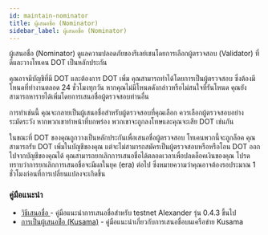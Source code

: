 ```yaml
---
id: maintain-nominator
title: ผู้เสนอชื่อ (Nominator)
sidebar_label: ผู้เสนอชื่อ (Nominator)
---
```


ผู้เสนอชื่อ (Nominator) ดูแลความปลอดภัยของรีเลย์เชนโดยการเลือกผู้ตรวจสอบ (Validator) ที่ดีและวางโทเคน DOT เป็นหลักประกัน

คุณอาจมีบัญชีที่มี DOT และต้องการ DOT เพิ่ม คุณสามารถทำได้โดยการเป็นผู้ตรวจสอบ ซึ่งต้องมีโหนดที่ทำงานตลอด 24 ชั่วโมงทุกวัน หากคุณไม่มีโหนดดังกล่าวหรือไม่สนใจที่รันโหนด คุณยังสามารถหารายได้เพิ่มโดยการเสนอชื่อผู้ตรวจสอบท่านอื่น

การทำเช่นนี้ คุณจะกลายเป็นผู้เสนอชื่อสำหรับผู้ตรวจสอบที่คุณเลือก ควรเลือกผู้ตรวจสอบอย่างระมัดระวัง หากพวกเขาทำหน้าที่บกพร่อง พวกเขาจะถูกลงโทษและคุณจะเสีย DOT เช่นกัน

ในขณะที่ DOT ของคุณถูกวางเป็นหลักประกันเพื่อเสนอชื่อผู้ตรวจสอบ โทเคนพวกนี้จะถูกล็อค คุณสามารถรับ DOT เพิ่มในบัญชีของคุณ แต่จะไม่สามารถสมัครเป็นผู้ตรวจสอบหรือหรือโอน DOT ออกไปจากบัญชีของคุณได้ คุณสามารถยกเลิกการเสนอชื่อได้ตลอดเวลาเพื่อปลดล็อคเงินของคุณ โปรดทราบว่าการยกเลิกการเสนอชื่อจะมีผลในยุค (era) ต่อไป ซึ่งหมายความว่าคุณอาจต้องรอประมาณ 1 ชั่วโมงก่อนที่การเปลี่ยนแปลงจะเกิดขึ้น

### คู่มือแนะนำ

- [ วิธีเสนอชื่อ ](maintain-guides-how-to-nominate) - คู่มือแนะนำการเสนอชื่อสำหรับ testnet Alexander รุ่น 0.4.3 ขึ้นไป
- [การเป็นผู้เสนอช่ือ (Kusama)](maintain-guides-how-to-nominate-kusama) - คู่มือแนะนำเกี่ยวกับการเสนอชื่อบนเครือข่าย Kusama
